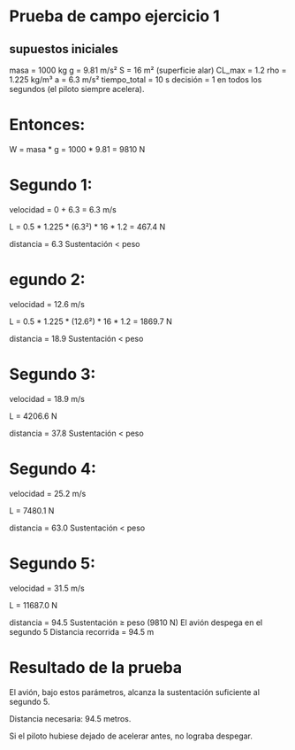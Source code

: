 # Prueba de campo ejercicio 1

## supuestos iniciales
masa = 1000 kg
g = 9.81 m/s²
S = 16 m² (superficie alar)
CL_max = 1.2
rho = 1.225 kg/m³
a = 6.3 m/s²
tiempo_total = 10 s
decisión = 1 en todos los segundos (el piloto siempre acelera).

# Entonces:

W = masa * g = 1000 * 9.81 = 9810 N

# Segundo 1:

velocidad = 0 + 6.3 = 6.3 m/s

L = 0.5 * 1.225 * (6.3²) * 16 * 1.2 = 467.4 N

distancia = 6.3
Sustentación < peso

# egundo 2:

velocidad = 12.6 m/s

L = 0.5 * 1.225 * (12.6²) * 16 * 1.2 = 1869.7 N

distancia = 18.9
Sustentación < peso

# Segundo 3:

velocidad = 18.9 m/s

L = 4206.6 N

distancia = 37.8
Sustentación < peso

# Segundo 4:

velocidad = 25.2 m/s

L = 7480.1 N

distancia = 63.0
Sustentación < peso

# Segundo 5:

velocidad = 31.5 m/s

L = 11687.0 N

distancia = 94.5
Sustentación ≥ peso (9810 N)
El avión despega en el segundo 5
Distancia recorrida = 94.5 m

# Resultado de la prueba

El avión, bajo estos parámetros, alcanza la sustentación suficiente al segundo 5.

Distancia necesaria: 94.5 metros.

Si el piloto hubiese dejado de acelerar antes, no lograba despegar.